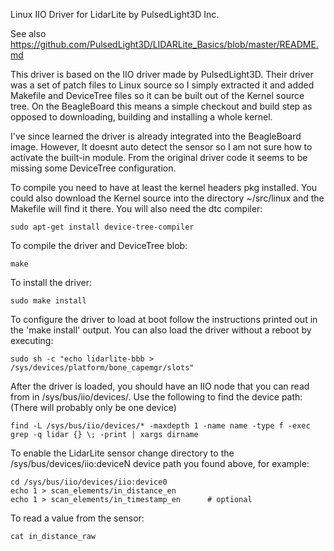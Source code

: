 Linux IIO Driver for LidarLite by PulsedLight3D Inc.

See also https://github.com/PulsedLight3D/LIDARLite_Basics/blob/master/README.md

This driver is based on the IIO driver made by PulsedLight3D. Their driver was a set of patch files to Linux source so 
I simply extracted it and added Makefile and DeviceTree files so it can be built out of the Kernel source tree. On the
BeagleBoard this means a simple checkout and build step as opposed to downloading, building and installing a whole
kernel.

I've since learned the driver is already integrated into the BeagleBoard image. However, It doesnt auto detect the sensor
so I am not sure how to activate the built-in module. From the original driver code it seems to be missing some DeviceTree
configuration.

To compile you need to have at least the kernel headers pkg installed. You could also download the Kernel source into
the directory ~/src/linux and the Makefile will find it there. You will also need the dtc compiler:

	sudo apt-get install device-tree-compiler

To compile the driver and DeviceTree blob:

	make

To install the driver:

	sudo make install

To configure the driver to load at boot follow the instructions printed out in the 'make install' output. You can also
load the driver without a reboot by executing:

	sudo sh -c "echo lidarlite-bbb > /sys/devices/platform/bone_capemgr/slots"


After the driver is loaded, you should have an IIO node that you can read from in /sys/bus/iio/devices/. Use the following 
to find the device path: (There will probably only be one device)

	find -L /sys/bus/iio/devices/* -maxdepth 1 -name name -type f -exec grep -q lidar {} \; -print | xargs dirname

To enable the LidarLite sensor change directory to the /sys/bus/devices/iio:deviceN device path you found above, for example:

	cd /sys/bus/iio/devices/iio:device0
	echo 1 > scan_elements/in_distance_en 
	echo 1 > scan_elements/in_timestamp_en 		# optional

To read a value from the sensor:

	cat in_distance_raw 

